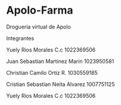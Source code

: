 # Apolo-Farma
Drogueria virtual de Apolo

Integrantes

Yuely Rios Morales C.c 1022369506

Juan Sebastian Martinez Marin 1023950581

Christian Camilo Ortiz R. 1030559185

Cristian Sebastian Neita Alvarez 1007751125

Yuely Rios Morales C.c 1022369506
